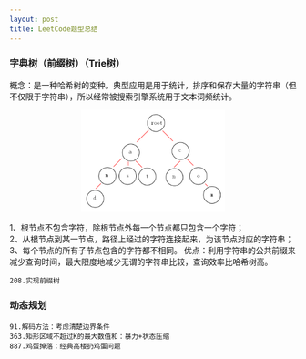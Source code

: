 ```yaml
---
layout: post
title: LeetCode题型总结
---
```

### 字典树（前缀树）（Trie树）

概念：是一种哈希树的变种。典型应用是用于统计，排序和保存大量的字符串（但不仅限于字符串），所以经常被搜索引擎系统用于文本词频统计。

<div align="center">
    <img src="/images/post/leetcode_notes/Trie.png" width="50%" height="50%">
</div>

1、根节点不包含字符，除根节点外每一个节点都只包含一个字符；  
2、从根节点到某一节点，路径上经过的字符连接起来，为该节点对应的字符串；  
3、每个节点的所有子节点包含的字符都不相同。
优点：利用字符串的公共前缀来减少查询时间，最大限度地减少无谓的字符串比较，查询效率比哈希树高。  

    208.实现前缀树

### 动态规划

    91.解码方法：考虑清楚边界条件
    363.矩形区域不超过K的最大数值和：暴力+状态压缩
    887.鸡蛋掉落：经典高楼扔鸡蛋问题
